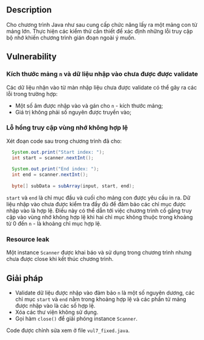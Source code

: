 ## Description
Cho chương trình Java như sau cung cấp chức năng lấy ra một mảng con từ mảng lớn. Thực hiện các kiểm thử cần thiết để xác định những lỗi truy cập bộ nhớ khiến chương trình gián đoạn ngoài ý muốn.

## Vulnerability
### Kích thước mảng `n` và dữ liệu nhập vào chưa được được validate
Các dữ liệu nhận vào từ màn nhập liệu chưa được validate có thể gây ra các lỗi trong trường hợp:
- Một số âm được nhập vào và gán cho `n` - kích thước mảng;
- Giá trị không phải số nguyên được truyền vào;

### Lỗ hổng truy cập vùng nhớ không hợp lệ
Xét đoạn code sau trong chương trình đã cho:
```Java
  System.out.print("Start index: ");
  int start = scanner.nextInt();
  
  System.out.print("End index: ");
  int end = scanner.nextInt();
  
  byte[] subData = subArray(input, start, end);
```
`start` và `end` là chỉ mục đầu và cuối cho mảng con được yêu cầu in ra. Dữ liệu nhập vào chưa được kiểm tra đầy đủ để đảm bảo các chỉ mục được nhập vào là hợp lệ. Điều này có thể dẫn tới việc chương trình cố gắng truy cập vào vùng nhớ không hợp lệ khi hai chỉ mục không thuộc trong khoảng từ 0 đến `n` - là khoảng chỉ mục hợp lệ.

### Resource leak
Một instance `Scanner` được khai báo và sử dụng trong chương trình nhưng chưa được close khi kết thúc chương trình.

## Giải pháp 
- Validate dữ liệu được nhập vào đảm bảo `n` là một số nguyên dương, các chỉ mục `start` và `end` nằm trong khoảng hợp lệ và các phần tử mảng được nhập vào là các số hợp lệ.
- Xóa các thư viện không sử dụng.
- Gọi hàm `close()` để giải phóng instance `Scanner`.

Code được chỉnh sửa xem ở file `vul7_fixed.java`.